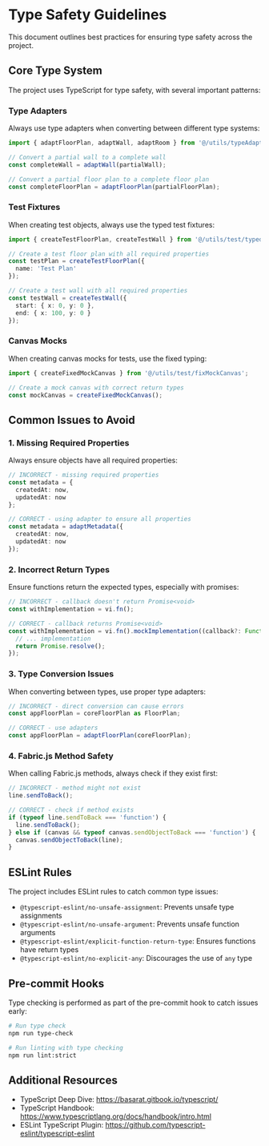 
# Type Safety Guidelines

This document outlines best practices for ensuring type safety across the project.

## Core Type System

The project uses TypeScript for type safety, with several important patterns:

### Type Adapters

Always use type adapters when converting between different type systems:

```typescript
import { adaptFloorPlan, adaptWall, adaptRoom } from '@/utils/typeAdapters';

// Convert a partial wall to a complete wall
const completeWall = adaptWall(partialWall);

// Convert a partial floor plan to a complete floor plan
const completeFloorPlan = adaptFloorPlan(partialFloorPlan);
```

### Test Fixtures

When creating test objects, always use the typed test fixtures:

```typescript
import { createTestFloorPlan, createTestWall } from '@/utils/test/typedTestFixtures';

// Create a test floor plan with all required properties
const testPlan = createTestFloorPlan({
  name: 'Test Plan'
});

// Create a test wall with all required properties
const testWall = createTestWall({
  start: { x: 0, y: 0 },
  end: { x: 100, y: 0 }
});
```

### Canvas Mocks

When creating canvas mocks for tests, use the fixed typing:

```typescript
import { createFixedMockCanvas } from '@/utils/test/fixMockCanvas';

// Create a mock canvas with correct return types
const mockCanvas = createFixedMockCanvas();
```

## Common Issues to Avoid

### 1. Missing Required Properties

Always ensure objects have all required properties:

```typescript
// INCORRECT - missing required properties
const metadata = {
  createdAt: now,
  updatedAt: now
};

// CORRECT - using adapter to ensure all properties
const metadata = adaptMetadata({
  createdAt: now,
  updatedAt: now
});
```

### 2. Incorrect Return Types

Ensure functions return the expected types, especially with promises:

```typescript
// INCORRECT - callback doesn't return Promise<void>
const withImplementation = vi.fn();

// CORRECT - callback returns Promise<void>
const withImplementation = vi.fn().mockImplementation((callback?: Function): Promise<void> => {
  // ... implementation
  return Promise.resolve();
});
```

### 3. Type Conversion Issues

When converting between types, use proper type adapters:

```typescript
// INCORRECT - direct conversion can cause errors
const appFloorPlan = coreFloorPlan as FloorPlan;

// CORRECT - use adapters
const appFloorPlan = adaptFloorPlan(coreFloorPlan);
```

### 4. Fabric.js Method Safety

When calling Fabric.js methods, always check if they exist first:

```typescript
// INCORRECT - method might not exist
line.sendToBack();

// CORRECT - check if method exists
if (typeof line.sendToBack === 'function') {
  line.sendToBack();
} else if (canvas && typeof canvas.sendObjectToBack === 'function') {
  canvas.sendObjectToBack(line);
}
```

## ESLint Rules

The project includes ESLint rules to catch common type issues:

- `@typescript-eslint/no-unsafe-assignment`: Prevents unsafe type assignments
- `@typescript-eslint/no-unsafe-argument`: Prevents unsafe function arguments
- `@typescript-eslint/explicit-function-return-type`: Ensures functions have return types
- `@typescript-eslint/no-explicit-any`: Discourages the use of `any` type

## Pre-commit Hooks

Type checking is performed as part of the pre-commit hook to catch issues early:

```bash
# Run type check
npm run type-check

# Run linting with type checking
npm run lint:strict
```

## Additional Resources

- TypeScript Deep Dive: https://basarat.gitbook.io/typescript/
- TypeScript Handbook: https://www.typescriptlang.org/docs/handbook/intro.html
- ESLint TypeScript Plugin: https://github.com/typescript-eslint/typescript-eslint

